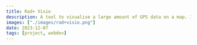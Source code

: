 ```yaml
---
title: Rad+ Visio
description: A tool to visualise a large amount of GPS data on a map. I worked on a big refactor and general improvement of this web application.
images: ["./images/rad+visio.png"]
date: 2023-12-07
tags: [project, webdev]
---
```

